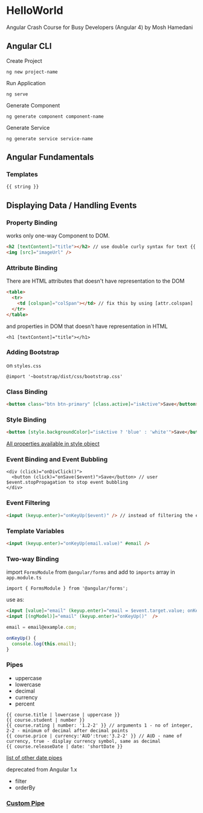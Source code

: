# HelloWorld

Angular Crash Course for Busy Developers (Angular 4) by Mosh Hamedani


## Angular CLI

Create Project
```
ng new project-name
```
Run Application 
```
ng serve
```
Generate Component
```
ng generate component component-name
```
Generate Service
```
ng generate service service-name
```
## Angular Fundamentals

### Templates
```
{{ string }}
```

## Displaying Data / Handling Events

### Property Binding
works only one-way Component to DOM.
```html
<h2 [textContent]="title"></h2> // use double curly syntax for text {{ title }} 
<img [src]="imageUrl" />
```
### Attribute Binding
There are HTML attributes that doesn't have representation to the DOM 
```html
<table>
  <tr>
    <td [colspan]="colSpan"></td> // fix this by using [attr.colspan]
  </tr>
</table>
```
and properties in DOM  that doesn't have representation in HTML
```
<h1 [textContent]="title"></h1>
```

### Adding Bootstrap
on `styles.css`
```
@import '~bootstrap/dist/css/bootstrap.css'
```

### Class Binding
```html
<button class="btn btn-primary" [class.active]="isActive">Save</button>
```

### Style Binding
```html
<button [style.backgroundColor]="isActive ? 'blue' : 'white'">Save</button>
```
[All properties available in style object](https://www.w3schools.com/jsref/dom_obj_style.asp) 

### Event Binding and Event Bubbling
```
<div (click)="onDivClick()">
  <button (click)="onSave($event)">Save</button> // user $event.stopPropagation to stop event bubbling
</div>
```

### Event Filtering
```html
<input (keyup.enter)="onKeyUp($event)" /> // instead of filtering the event with keyCode
```

### Template Variables
```html
<input (keyup.enter)="onKeyUp(email.value)" #email />
```

### Two-way Binding
import `FormsModule` from `@angular/forms` and add to `imports` array in `app.module.ts`
```
import { FormsModule } from '@angular/forms';
```
use as:
```html
<input [value]="email" (keyup.enter)="email = $event.target.value; onKeyUp()" >
<input [(ngModel)]="email" (keyup.enter)="onKeyUp()"  />
```
```javascript
email = email@example.com;

onKeyUp() {
  console.log(this.email);
}
```

### Pipes
* uppercase
* lowercase
* decimal
* currency
* percent
```
{{ course.title | lowercase | uppercase }}
{{ course.student | number }}
{{ course.rating | number: '1.2-2' }} // arguments 1 - no of integer, 2-2 - minimum of decimal after decimal points
{{ course.price | currency:'AUD':true:'3.2-2' }} // AUD - name of currency, true - display currency symbol, same as decimal
{{ course.releaseDate | date: 'shortDate }}
```
[list of other date pipes](https://angular.io/api/common/DatePipe)

deprecated from Angular 1.x
* filter
* orderBy

### [Custom Pipe](https://github.com/alecaceaes/angular-crash-course/commit/01dc0d3bb2426868f619a1d71e82df4906edfe1b)

